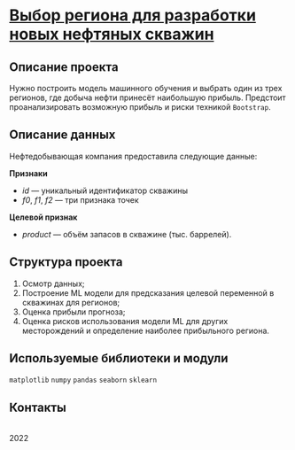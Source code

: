 # [Выбор региона для разработки новых нефтяных скважин]()

## Описание проекта

Нужно построить модель машинного обучения и выбрать один из трех регионов, где добыча нефти принесёт наибольшую прибыль. Предстоит проанализировать возможную прибыль и риски техникой `Bootstrap`. 

## Описание данных

Нефтедобывающая компания предоставила следующие данные: 

**Признаки**
- *id* — уникальный идентификатор скважины
- *f0*, *f1*, *f2* — три признака точек

**Целевой признак**
- *product* — объём запасов в скважине (тыс. баррелей).

## Структура проекта
1. Осмотр данных;
2. Построение ML модели для предсказания целевой переменной в скважинах для регионов;
3. Оценка прибыли прогноза;
4. Оценка рисков использования модели ML для других месторождений и определение наиболее прибыльного региона.

## Используемые библиотеки и модули
`matplotlib` `numpy` `pandas` `seaborn` `sklearn`

## Контакты

<br> 2022
